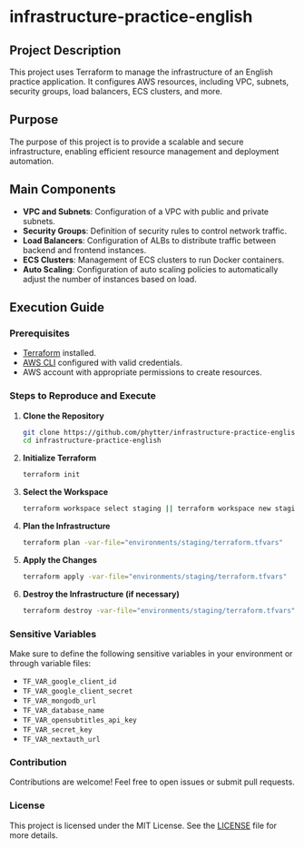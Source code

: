 # infrastructure-practice-english

## Project Description

This project uses Terraform to manage the infrastructure of an English practice application. It configures AWS resources, including VPC, subnets, security groups, load balancers, ECS clusters, and more.

## Purpose

The purpose of this project is to provide a scalable and secure infrastructure, enabling efficient resource management and deployment automation.

## Main Components

- **VPC and Subnets**: Configuration of a VPC with public and private subnets.
- **Security Groups**: Definition of security rules to control network traffic.
- **Load Balancers**: Configuration of ALBs to distribute traffic between backend and frontend instances.
- **ECS Clusters**: Management of ECS clusters to run Docker containers.
- **Auto Scaling**: Configuration of auto scaling policies to automatically adjust the number of instances based on load.

## Execution Guide

### Prerequisites

- [Terraform](https://www.terraform.io/downloads.html) installed.
- [AWS CLI](https://aws.amazon.com/cli/) configured with valid credentials.
- AWS account with appropriate permissions to create resources.

### Steps to Reproduce and Execute

1. **Clone the Repository**

   ```sh
   git clone https://github.com/phytter/infrastructure-practice-english.git
   cd infrastructure-practice-english
   ```

2. **Initialize Terraform**

   ```sh
   terraform init
   ```

3. **Select the Workspace**

   ```sh
   terraform workspace select staging || terraform workspace new staging
   ```

4. **Plan the Infrastructure**

   ```sh
   terraform plan -var-file="environments/staging/terraform.tfvars"
   ```

5. **Apply the Changes**

   ```sh
   terraform apply -var-file="environments/staging/terraform.tfvars"
   ```

6. **Destroy the Infrastructure (if necessary)**

   ```sh
   terraform destroy -var-file="environments/staging/terraform.tfvars"
   ```

### Sensitive Variables

Make sure to define the following sensitive variables in your environment or through variable files:

- `TF_VAR_google_client_id`
- `TF_VAR_google_client_secret`
- `TF_VAR_mongodb_url`
- `TF_VAR_database_name`
- `TF_VAR_opensubtitles_api_key`
- `TF_VAR_secret_key`
- `TF_VAR_nextauth_url`

### Contribution

Contributions are welcome! Feel free to open issues or submit pull requests.

### License

This project is licensed under the MIT License. See the [LICENSE](LICENSE) file for more details.
